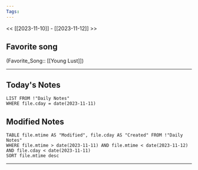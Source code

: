 ```yaml
---
Tags:
---
```

<< [[2023-11-10]] - [[2023-11-12]] >>
## Favorite song
(Favorite_Song:: [[Young Lust]])

___
## Today's Notes
```dataview
LIST FROM !"Daily Notes"
WHERE file.cday = date(2023-11-11)
```
## Modified Notes
```dataview
TABLE file.mtime AS "Modified", file.cday AS "Created" FROM !"Daily Notes" 
WHERE file.mtime > date(2023-11-11) AND file.mtime < date(2023-11-12) AND file.cday < date(2023-11-11)
SORT file.mtime desc
```
___

